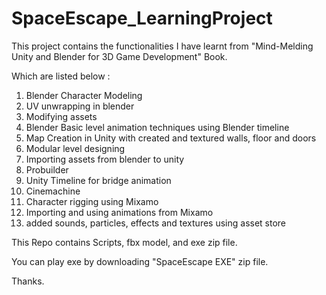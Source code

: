 # SpaceEscape_LearningProject
This project contains the functionalities I have learnt from 
"Mind-Melding Unity and Blender for 3D Game Development" Book.

Which are listed below : 
1) Blender Character Modeling
2) UV unwrapping in blender
3) Modifying assets
4) Blender Basic level animation techniques using Blender timeline
5) Map Creation in Unity with created and textured walls, floor and doors
6) Modular level designing
7) Importing assets from blender to unity
8) Probuilder
9) Unity Timeline for bridge animation
10) Cinemachine
11) Character rigging using Mixamo
12) Importing and using animations from Mixamo
13) added sounds, particles, effects and textures using asset store


This Repo contains Scripts, fbx model, and exe zip file.

You can play exe by downloading "SpaceEscape EXE" zip file.

Thanks.
